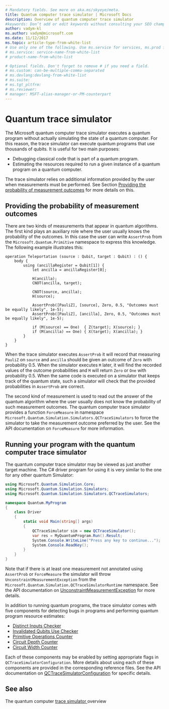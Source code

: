 ```yaml
---
# Mandatory fields. See more on aka.ms/skyeye/meta.
title: Quantum computer trace simulator | Microsoft Docs 
description: Overview of quantum computer trace simulator 
#keywords: Don’t add or edit keywords without consulting your SEO champ. 
author: vadym-kl 
ms.author: vadym@microsoft.com 
ms.date: 11/12/2017 
ms.topic: article-type-from-white-list 
# Use only one of the following. Use ms.service for services, ms.prod for on-prem. Remove the # before the relevant field. 
# ms.service: service-name-from-white-list
# product-name-from-white-list

# Optional fields. Don't forget to remove # if you need a field.
# ms.custom: can-be-multiple-comma-separated
# ms.devlang:devlang-from-white-list
# ms.suite: 
# ms.tgt_pltfrm:
# ms.reviewer:
# manager: MSFT-alias-manager-or-PM-counterpart
---
```


# Quantum trace simulator

The Microsoft quantum computer trace simulator executes a quantum program without actually simulating the state of a quantum computer.  For this reason, the trace simulator can execute quantum programs that use thousands of qubits.  It is useful for two main purposes: 

* Debugging classical code that is part of a quantum program. 
* Estimating the resources required to run a given instance of a quantum program
  on a quantum computer.

The trace simulator relies on additional information provided by the user when
measurements must be performed. See Section [Providing the probability of
measurement outcomes](#providing-the-probability-of-measurement-outcomes) for more
details on this. 

## Providing the probability of measurement outcomes

There are two kinds of measurements that appear in quantum algorithms. The first
kind plays an auxiliary role where the user usually knows the
probability of the outcomes. In this case the user can write
`AssertProb` from the `Microsoft.Quantum.Primitive` namespace to express this knowledge. The following example illustrates this: 

```qsharp
operation Teleportation (source : Qubit, target : Qubit) : () {
    body {
        using (ancillaRegister = Qubit[1]) {
            let ancilla = ancillaRegister[0];

            H(ancilla);
            CNOT(ancilla, target);

            CNOT(source, ancilla);
            H(source);

            AssertProb([PauliZ], [source], Zero, 0.5, "Outcomes must be equally likely", 1e-5);
            AssertProb([PauliZ], [ancilla], Zero, 0.5, "Outcomes must be equally likely", 1e-5);

            if (M(source) == One)  { Z(target); X(source); }
            if (M(ancilla) == One) { X(target); X(ancilla); }
        }
    }
}
```

When the trace simulator executes `AssertProb` it will record that measuring
`PauliZ` on `source` and `ancilla` should be given an outcome of `Zero` with probability
0.5. When the simulator executes `M` later, it will find the recorded values of
the outcome probabilities and `M` will return `Zero` or `One` with probability
0.5. When the same code is executed on a simulator that keeps track of the
quantum state, such a simulator will check that the provided probabilities in
`AssertProb` are correct. 

The second kind of measurement is used to read out the answer of the quantum
algorithm where the user usually does not know the probability of such measurement
outcomes. The quantum computer trace simulator provides a function `ForceMeasure` in
namespace `Microsoft.Quantum.Simulation.Simulators.QCTraceSimulators` to force
the simulator to take the measurement outcome preferred by the user. See the API documentation on `ForceMeasure` for more information.

<!-- TODO Link to ref api page [ForceMeasure](Microsoft.Quantum.Simulation.Simulators.QCTraceSimulators.ForceMeasure) for more detail.
--->

## Running your program with the quantum computer trace simulator 

The quantum computer trace simulator may be viewed as just another target machine. The C# driver program for using it is very similar to the one for any other quantum Simulator: 

```csharp
using Microsoft.Quantum.Simulation.Core;
using Microsoft.Quantum.Simulation.Simulators;
using Microsoft.Quantum.Simulation.Simulators.QCTraceSimulators;

namespace Quantum.MyProgram
{
    class Driver
    {
        static void Main(string[] args)
        {
            QCTraceSimulator sim = new QCTraceSimulator();
            var res = MyQuantumProgram.Run().Result;
            System.Console.WriteLine("Press any key to continue...");
            System.Console.ReadKey();
        }
    }
}
```

Note that if there is at least one measurement not annotated using `AssertProb`
or `ForceMeasure` the simulator will throw `UnconstraintMeasurementException`
from the `Microsoft.Quantum.Simulation.QCTraceSimulatorRuntime` namespace. See the API documentation on [UnconstraintMeasurementException](https://review.docs.microsoft.com/en-us/dotnet/api/microsoft.quantum.simulation.simulators.qctracesimulators.unconstraintmeasurementexception?view=qsharp-preview&branch=master) for more details.

In addition to running quantum programs, the trace simulator comes with five
components for detecting bugs in programs and performing quantum program
resource estimates: 

* [Distinct Inputs Checker](quantum-computer-trace-simulator-distinct-inputs-checker.md)
* [Invalidated Qubits Use Checker](quantum-computer-trace-simulator-invalidated-qubits-use-checker.md)
* [Primitive Operations Counter](quantum-computer-trace-simulator-primitive-operations-counter.md)
* [Circuit Depth Counter](quantum-computer-trace-simulator-depth-counter.md)
* [Circuit Width Counter](quantum-computer-trace-simulator-width-counter.md)

Each of these components may be enabled by setting appropriate flags in
`QCTraceSimulatorConfiguration`. More details about using each of these
components are provided in the corresponding reference files. See the API documentation on [QCTraceSimulatorConfiguration](https://review.docs.microsoft.com/en-us/dotnet/api/Microsoft.Quantum.Simulation.Simulators.QCTraceSimulators.QCTraceSimulatorConfiguration?view=qsharp-preview&branch=master) for specific details.

## See also
The quantum computer [trace simulator
](quantum-computer-trace-simulator-1.md) overview

